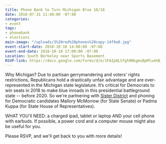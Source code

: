```yaml
---
title: Phone Bank to Turn Michigan Blue 10/18
date: 2018-07-31 11:40:00 -07:00
categories:
- event
tags:
- phonebank
- elections
main-image: "/uploads/3%20red%20phones%20copy-14f9a0.jpg"
event-start-date: 2018-10-18 14:00:00 -07:00
event-end-date: 2018-10-18 17:00:00 -07:00
Location: South Berkeley near Sports Basement
RSVP-link: https://docs.google.com/forms/d/e/1FAIpQLSfgh9NkgmzBpMluehB_48dZ2zN6r42J5v7aauU8FJEmCdXGIQ/viewform
---
```


Why Michigan?  Due to partisan gerrymandering and voters' rights restrictions, Republicans hold a drastically unfair advantage and are over-represented in the Michigan state legislature. It’s critical for Democrats to win seats in 2018 to make blue inroads in this presidential battleground state -- before 2020. So we're partnering with [Sister District](https://www.sisterdistrict.com/teams/california/ca13) and phoning for Democratic candidates Mallory McMorrow (for State Senate) or Padma Kuppa (for State House of Representatives).

WHAT YOU'll NEED: a charged ipad, tablet or laptop AND your cell phone with earbuds.  If possible, a power cord and a computer mouse might also be useful for you.

Please RSVP, and we'll get back to you with more details!